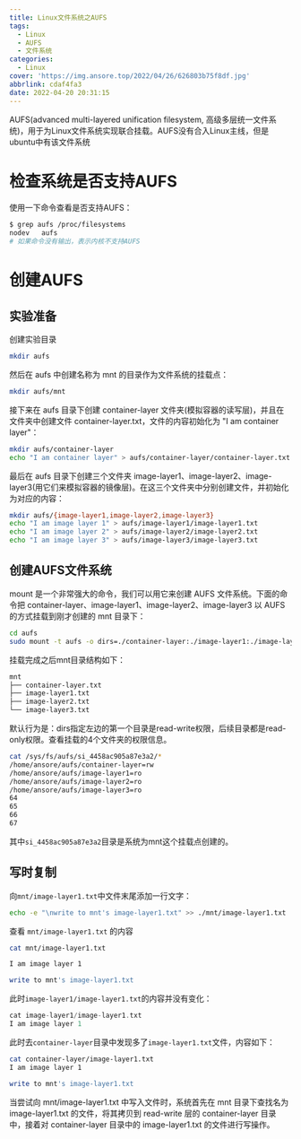 ```yaml
---
title: Linux文件系统之AUFS
tags:
  - Linux
  - AUFS
  - 文件系统
categories:
  - Linux
cover: 'https://img.ansore.top/2022/04/26/626803b75f8df.jpg'
abbrlink: cdaf4fa3
date: 2022-04-20 20:31:15
---
```


AUFS(advanced multi-layered unification filesystem, 高级多层统一文件系统)，用于为Linux文件系统实现联合挂载。AUFS没有合入Linux主线，但是ubuntu中有该文件系统

# 检查系统是否支持AUFS

使用一下命令查看是否支持AUFS：

```bash
$ grep aufs /proc/filesystems 
nodev   aufs
# 如果命令没有输出，表示内核不支持AUFS
```

# 创建AUFS

## 实验准备

创建实验目录

```bash
mkdir aufs
```

然后在 aufs 中创建名称为 mnt 的目录作为文件系统的挂载点：

```bash
mkdir aufs/mnt
```

接下来在 aufs 目录下创建 container-layer 文件夹(模拟容器的读写层)，并且在文件夹中创建文件 container-layer.txt，文件的内容初始化为 "I am container layer"：

```bash
mkdir aufs/container-layer
echo "I am container layer" > aufs/container-layer/container-layer.txt
```

最后在 aufs 目录下创建三个文件夹 image-layer1、image-layer2、image-layer3(用它们来模拟容器的镜像层)。在这三个文件夹中分别创建文件，并初始化为对应的内容：

```bash
mkdir aufs/{image-layer1,image-layer2,image-layer3}
echo "I am image layer 1" > aufs/image-layer1/image-layer1.txt
echo "I am image layer 2" > aufs/image-layer2/image-layer2.txt
echo "I am image layer 3" > aufs/image-layer3/image-layer3.txt
```

## 创建AUFS文件系统

mount 是一个非常强大的命令，我们可以用它来创建 AUFS 文件系统。下面的命令把 container-layer、image-layer1、image-layer2、image-layer3 以 AUFS 的方式挂载到刚才创建的 mnt 目录下：

```bash
cd aufs
sudo mount -t aufs -o dirs=./container-layer:./image-layer1:./image-layer2:./image-layer3 none ./mnt
```

挂载完成之后mnt目录结构如下：

```bash
mnt
├── container-layer.txt
├── image-layer1.txt
├── image-layer2.txt
└── image-layer3.txt
```

默认行为是：dirs指定左边的第一个目录是read-write权限，后续目录都是read-only权限。查看挂载的4个文件夹的权限信息。

```bash
cat /sys/fs/aufs/si_4458ac905a87e3a2/*
/home/ansore/aufs/container-layer=rw
/home/ansore/aufs/image-layer1=ro
/home/ansore/aufs/image-layer2=ro
/home/ansore/aufs/image-layer3=ro
64
65
66
67
```

其中`si_4458ac905a87e3a2`目录是系统为mnt这个挂载点创建的。

## 写时复制

向`mnt/image-layer1.txt`中文件末尾添加一行文字：

```bash
echo -e "\nwrite to mnt's image-layer1.txt" >> ./mnt/image-layer1.txt
```

查看 `mnt/image-layer1.txt` 的内容

```bash
cat mnt/image-layer1.txt 

I am image layer 1

write to mnt's image-layer1.txt
```

此时`image-layer1/image-layer1.txt`的内容并没有变化：

```c
cat image-layer1/image-layer1.txt 
I am image layer 1
```

此时去`container-layer`目录中发现多了`image-layer1.txt`文件，内容如下：

```bash
cat container-layer/image-layer1.txt 
I am image layer 1

write to mnt's image-layer1.txt
```

当尝试向 mnt/image-layer1.txt 中写入文件时，系统首先在 mnt 目录下查找名为 image-layer1.txt 的文件，将其拷贝到 read-write 层的 container-layer 目录中，接着对 container-layer 目录中的 image-layer1.txt 的文件进行写操作。

